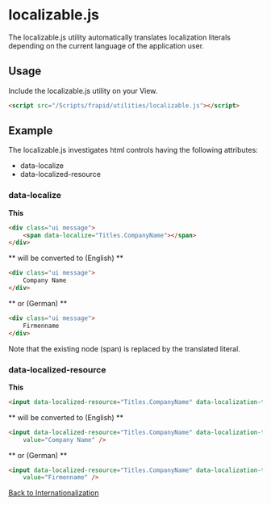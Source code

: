 # localizable.js

The localizable.js utility automatically translates localization literals depending on the current language of the application user.

## Usage

Include the localizable.js utility on your View.

```html
<script src="/Scripts/frapid/utilities/localizable.js"></script>
```

## Example

The localizable.js investigates html controls having the following attributes:

* data-localize
* data-localized-resource

### data-localize
**This**

```html
<div class="ui message">
    <span data-localize="Titles.CompanyName"></span>
</div>
```

** will be converted to (English) **

```html
<div class="ui message">
    Company Name
</div>
```

** or (German) **


```html
<div class="ui message">
    Firmenname
</div>
```

Note that the existing node (span) is replaced by the translated literal.


### data-localized-resource

**This**

```html
<input data-localized-resource="Titles.CompanyName" data-localization-target="value" />
```

** will be converted to (English) **

```html
<input data-localized-resource="Titles.CompanyName" data-localization-target="value"
    value="Company Name" />
```

** or (German) **

```html
<input data-localized-resource="Titles.CompanyName" data-localization-target="value"
    value="Firmenname" />
```

[Back to Internationalization](i18n.md)
